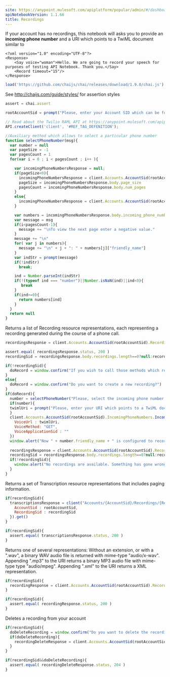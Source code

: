 ```yaml
---
site: https://anypoint.mulesoft.com/apiplatform/popular/admin/#/dashboard/apis/8031/versions/8196/portal/pages/6875/preview
apiNotebookVersion: 1.1.66
title: Recordings
---
```


If your account has no recordings, this notebook will asks you to provide an **incoming phone number** and a URI which points to a TwiML document similar to
```
<?xml version="1.0" encoding="UTF-8"?>
<Response>    
    <Say voice="woman">Hello. We are going to record your speech for purposes of testing API Notebook. Thank you.</Say>
    <Record timeout="15"/>
</Response>
```

```javascript
load('https://github.com/chaijs/chai/releases/download/1.9.0/chai.js')
```

See http://chaijs.com/guide/styles/ for assertion styles

```javascript
assert = chai.assert
```

```javascript
rootAccountSid = prompt("Please, enter your Account SID which can be found at https://www.twilio.com/user/account")
```

```javascript
// Read about the Twilio RAML API at https://anypoint.mulesoft.com/apiplatform/popular/admin/#/dashboard/apis/8031/versions/8196/contracts
API.createClient('client', '#REF_TAG_DEFENITION');
```

```javascript
//Auxiliary method which allows to select a particular phone number
function selectPhoneNumber(msg){
  var number = null
  var pageSize = -1
  var pagesCount = 1
  for(var i = 0 ; i < pagesCount ; i++ ){

    var incomingPhoneNumbersResponse = null;
    if(pageSize<0){
      incomingPhoneNumbersResponse = client.Accounts.AccountSid(rootAccountSid).IncomingPhoneNumbers.json.get()
      pageSize = incomingPhoneNumbersResponse.body.page_size
      pagesCount = incomingPhoneNumbersResponse.body.num_pages
    }
    else{
      incomingPhoneNumbersResponse = client.Accounts.AccountSid(rootAccountSid).IncomingPhoneNumbers.json.get({"Page":i,"PageSize":pageSize})
    }

    var numbers = incomingPhoneNumbersResponse.body.incoming_phone_numbers  
    var message = msg
    if(i<pagesCount-1){
      message += "\nTo view the next page enter a negative value."
    }
    message += "\n"
    for( var j in numbers){
      message += "\n" + j + ": " + numbers[j]["friendly_name"]
    }
    var indStr = prompt(message)
    if(!indStr)
      break;

    ind = Number.parseInt(indStr)
    if(!(typeof ind === "number")||Number.isNaN(ind)||ind<0){
       break
    }
    if(ind>=0){
      return numbers[ind]
    }  
  }
  return null
}
```


Returns a list of Recording resource representations, each representing a
recording generated during the course of a phone call.

```javascript
recordingsResponse = client.Accounts.AccountSid(rootAccountSid).Recordings.json.get()
```

```javascript
assert.equal( recordingsResponse.status, 200 )
recordingSid = recordingsResponse.body.recordings.length==0?null:recordingsResponse.body.recordings[0].sid
```

```javascript
if(!recordingSid){
  doRecord = window.confirm("If you wish to call those methods which retrieve or delete a particular recording, you must have at least one recording available inside your account.\n\nDo you want to create a recording now?")
}
else{
  doRecord = window.confirm("Do you want to create a new recording?")
}
if(doRecord){  
  number = selectPhoneNumber("Please, select the incoming phone number by entering its index.\nThis number will be configured for recording your speech.")
  if(number){
  twimlUri = prompt("Please, enter your URI which points to a TwiML document similar to\n\n<?xml version=\"1.0\" encoding=\"UTF-8\"?>\n</Response>\n   <Say voice=\"woman\">\n      Hello. We are going to record your speech for purposes of testing API Notebook. Thank you.\n   </Say>\n   <Record timeout=\"15\"/>\n</Response>")
  }
  client.Accounts.AccountSid(rootAccountSid).IncomingPhoneNumbers.IncomingPhoneNumberSid(number.sid).json.post({
    VoiceUrl : twimlUri,
    VoiceMethod: "GET",
    VoiceApplicationSid : ""
  })
  window.alert("Now " + number.friendly_name + " is configured to record speech. Before continuing Notebook execution, please, make a call and wait a little while Twilio is processing your recording.")
    
  recordingsResponse = client.Accounts.AccountSid(rootAccountSid).Recordings.json.get()
  recordingSid = recordingsResponse.body.recordings.length==0?null:recordingsResponse.body.recordings[0].sid
  if(!recordingSid){
    window.alert("No recordings are available. Something has gone wrong.")
  }
}
```

Returns a set of Transcription resource representations that includes paging
information.

```javascript
if(recordingSid){
  transcriptionsResponse = client("Accounts/{AccountSid}/Recordings/{RecordingSid}/Transcriptions.json",{
    AccountSid : rootAccountSid,
    RecordingSid : recordingSid
  }).get()
}
```

```javascript
if(recordingSid){
  assert.equal( transcriptionsResponse.status, 200 )
}
```

Returns one of several representations:
Without an extension, or with a ".wav", a binary WAV audio file is returned
with mime-type "audio/x-wav".
Appending ".mp3" to the URI returns a binary MP3 audio file with mime-type
type "audio/mpeg".
Appending ".xml" to the URI returns a XML representation.

```javascript
if(recordingSid){
  recordingResponse = client.Accounts.AccountSid(rootAccountSid).Recordings.RecordingSid(recordingSid).xml.get()
}
```

```javascript
if(recordingSid){
  assert.equal( recordingResponse.status, 200 )
}
```

Deletes a recording  from your account

```javascript
if(recordingSid){
  doDeleteRecording = window.confirm("Do you want to delete the recording permanently?")
  if(doDeleteRecording){
    recordingDeleteResponse = client.Accounts.AccountSid(rootAccountSid).Recordings.RecordingSid(recordingSid).wav.delete({})
  }
}
```

```javascript
if(recordingSid&&doDeleteRecording){
  assert.equal( recordingDeleteResponse.status, 204 )
}
```
